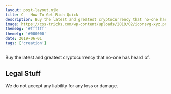 ```yaml
---
layout: post-layout.njk
title: C - How To Get Rich Quick
description: Buy the latest and greatest cryptocurrency that no-one has heard of.
image: https://css-tricks.com/wp-content/uploads/2019/02/iconsvg-xyz.png
themebg: '#ffffff'
themefg: '#000000'
date: 2019-06-01
tags: ['creation']
---
```

<!-- Excerpt Start -->
Buy the latest and greatest cryptocurrency that no-one has heard of.
<!-- Excerpt End -->
 
## Legal Stuff
We do not accept any liability for any loss or damage.